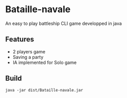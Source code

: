 # Bataille-navale
An easy to play battleship CLI game developped in java

## Features
- 2 players game
- Saving a party
- IA implemented for Solo game

## Build
```
java -jar dist/Bataille-navale.jar
```
